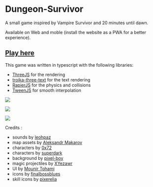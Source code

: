 # Dungeon-Survivor

A small game inspired by Vampire Survivor and 20 minutes until dawn.

Available on Web and moble (install the website as a PWA for a better experience).

## [Play here](https://dungeon-survivors.netlify.app/)

This game was written in typescript with the following libraries:
* [ThreeJS](https://threejs.org/) for the rendering
* [troika-three-text](https://protectwise.github.io/troika/troika-three-text/) for the text rendering
* [RapierJS](https://rapier.rs/) for the physics and collisions
* [TweenJS](https://createjs.com/tweenjs) for smooth interpolation 

![](https://github.com/VincentDouchin/Dungeon-Survivor/blob/main/Screenshots/Screenshot%201.png)

![](https://github.com/VincentDouchin/Dungeon-Survivor/blob/main/Screenshots/Screenshot%202.png)

![](https://github.com/VincentDouchin/Dungeon-Survivor/blob/main/Screenshots/Screenshot%203.png)

Credits :
* sounds by [leohpaz](https://leohpaz.itch.io/)
* map assets by [Aleksandr Makarov](https://iknowkingrabbit.itch.io/)
* characters by [0x72](https://0x72.itch.io/dungeontileset-ii)
* characters by [superdark](https://superdark.itch.io/)
* background by [pixel-boy](https://pixel-boy.itch.io/)
* magic projectiles by [XYezawr](https://xyezawr.itch.io/)
* UI by [Mounir Tohami](https://mounirtohami.itch.io/)
* icons by [finalbossblues](https://finalbossblues.itch.io/)
* skill icons by [pixerelia](https://pixerelia.itch.io/)
